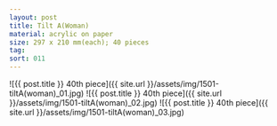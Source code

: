 ```yaml
---
layout: post
title: Tilt A(Woman)
material: acrylic on paper
size: 297 x 210 mm(each); 40 pieces
tag:
sort: 011
---
```


![{{ post.title }} 40th piece]({{ site.url }}/assets/img/1501-tiltA(woman)_01.jpg)
![{{ post.title }} 40th piece]({{ site.url }}/assets/img/1501-tiltA(woman)_02.jpg)
![{{ post.title }} 40th piece]({{ site.url }}/assets/img/1501-tiltA(woman)_03.jpg)

